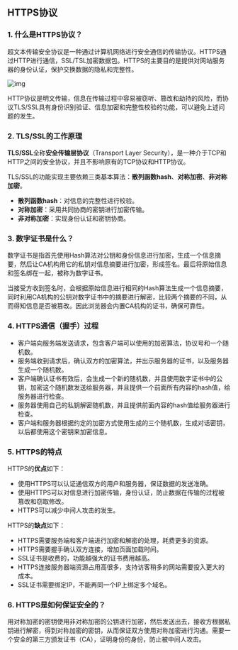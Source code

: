 ## HTTPS协议

### 1. 什么是HTTPS协议？

超文本传输安全协议是一种通过计算机网络进行安全通信的传输协议。HTTPS通过HTTP进行通信，SSL/TSL加密数据包。HTTPS的主要目的是提供对网站服务器的身份认证，保护交换数据的隐私和完整性。

![img](https://p3-juejin.byteimg.com/tos-cn-i-k3u1fbpfcp/10885a9d4d574d7caf3fee1416f623ca~tplv-k3u1fbpfcp-zoom-in-crop-mark:4536:0:0:0.awebp)

HTTP协议是明文传输，信息在传输过程中容易被窃听、篡改和劫持的风险，而协议TLS/SSL具有身份识别验证、信息加密和完整性校验的功能，可以避免上述问题的发生。

### 2. TLS/SSL的工作原理

**TLS/SSL**全称**安全传输层协议**（Transport Layer Security），是一种介于TCP和HTTP之间的安全协议，并且不影响原有的TCP协议和HTTP协议。

TLS/SSL的功能实现主要依赖三类基本算法：**散列函数hash**、**对称加密**、**非对称加密**。

* **散列函数hash**：对信息的完整性进行校验。
* **对称加密**：采用共同协商的密钥进行加密传输。
* **非对称加密**：实现身份认证和密钥协商。

### 3. 数字证书是什么？

数字证书是指首先使用Hash算法对公钥和身份信息进行加密，生成一个信息摘要，然后让CA机构用它的私钥对信息摘要进行加密，形成签名。最后将原始信息和签名绑在一起，被称为数字证书。

当接受方收到签名时，会根据原始信息进行相同的Hash算法生成一个信息摘要，同时利用CA机构的公钥对数字证书中的摘要进行解密，比较两个摘要的不同，从而得知信息是否被篡改。因此浏览器会内置CA机构的证书，确保可靠性。

### 4. HTTPS通信（握手）过程

* 客户端向服务端发送请求，包含客户端可以使用的加密算法，协议号和一个随机数。
* 服务端收到请求后，确认双方的加密算法，并出示服务器的证书，以及服务器生成一个随机数。
* 客户端确认证书有效后，会生成一个新的随机数，并且使用数字证书中的公钥，加密这个随机数发送给服务器，并且提供一个前面所有内容的hash值，给服务器进行检查。
* 服务器使用自己的私钥解密随机数，并且提供前面内容的hash值给服务器进行检查。
* 客户端和服务器根据约定的加密方式使用生成的三个随机数，生成对话密钥，以后都使用这个密钥来加密信息。

### 5. HTTPS的特点

HTTPS的**优点**如下：

* 使用HTTPS可以认证通信双方的用户和服务器，保证数据的发送准确。
* 使用HTTPS可以对信息进行加密传输，身份认证，防止数据在传输的过程被篡改和窃取修改。
* HTTPS可以减少中间人攻击的发生。

HTTPS的**缺点**如下：

* HTTPS需要服务端和客户端进行加密和解密的处理，耗费更多的资源。
* HTTPS需要握手确认双方连接，增加页面加载时间。
* SSL证书是收费的，功能越强大的证书费用越高。
* HTTPS连接服务器端资源占用高很多，支持访客稍多的网站需要投入更大的成本。
* SSL证书需要绑定IP，不能再同一个IP上绑定多个域名。

### 6. **HTTPS**是如何保证安全的？

用对称加密的密钥使用非对称加密的公钥进行加密，然后发送出去，接收方根据私钥进行解密，得到对称加密的密钥，从而保证双方使用对称加密进行沟通。需要⼀个安全的第三⽅颁发证书（CA），证明身份的身份，防⽌被中间⼈攻击。



